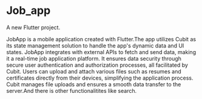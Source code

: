 # Job_app

A new Flutter project.

JobApp is a mobile application created with Flutter.The app utilizes Cubit as its state management solution to handle the app's dynamic data and UI states.
JobApp integrates with external APIs to fetch and send data, making it a real-time job application platform. It ensures data security through secure user authentication and authorization processes, all facilitated by Cubit.
Users can upload and attach various files such as resumes and certificates directly from their devices, simplifying the application process. Cubit manages file uploads and ensures a smooth data transfer to the server.And there is other functionalitites like search.
